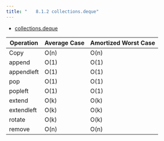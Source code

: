 ```yaml
---
title: "　　8.1.2 collections.deque"
---
```


* [collections.deque](https://wiki.python.org/moin/TimeComplexity#collections.deque)

|Operation|Average Case|Amortized Worst Case|
|---|---|---|
|Copy		|O(n)	|O(n)	|
|append		|O(1)	|O(1)	|
|appendleft	|O(1)	|O(1)	|
|pop		|O(1)	|O(1)	|
|popleft	|O(1)	|O(1)	|
|extend		|O(k)	|O(k)	|
|extendleft	|O(k)	|O(k)	|
|rotate		|O(k)	|O(k)	|
|remove		|O(n)	|O(n)	|